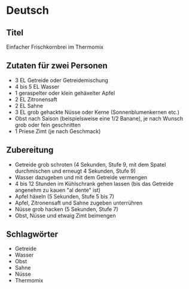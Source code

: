 # Deutsch

## Titel

Einfacher Frischkornbrei im Thermomix

## Zutaten für zwei Personen

* 3 EL Getreide oder Getreidemischung
* 4 bis 5 EL Wasser
* 1 geraspelter oder klein gehäxelter Apfel
* 2 EL Zitronensaft
* 2 EL Sahne
* 3 EL grob gehackte Nüsse oder Kerne (Sonnenblumenkernen etc.)
* Obst nach Saison (beispielsweise eine 1/2 Banane), je nach Wunsch grob oder fein geschnitten
* 1 Priese Zimt (je nach Geschmack)

## Zubereitung

* Getreide grob schroten (4 Sekunden, Stufe 9, mit dem Spatel durchmischen und erneugt 4 Sekunden, Stufe 9)
* Wasser dazugeben und mit dem Getreide vermengen
* 4 bis 12 Stunden im Kühlschrank gehen lassen (bis das Getreide angenehm zu kauen "al dente" ist)
* Apfel häxeln (5 Sekunden, Stufe 5 bis 7)
* Apfel, Zitronensaft und Sahne zugeben unterrühren
* Nüsse grob hacken (5 Sekunden, Stufe 7)
* Obst, Nüsse und etwaig Zimt beimengen

## Schlagwörter

* Getreide
* Wasser
* Obst
* Sahne
* Nüsse
* Thermomix

